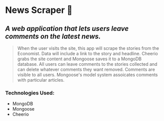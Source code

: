 # News Scraper :newspaper:
## *A web application that lets users leave comments on the latest news.*

>   When the user visits the site, this app will scrape the stories from the Economist. Data will include a link to the story and headline. Cheerio grabs the site content and Mongoose saves it to a MongoDB database. All users can leave comments to the stories collected and can delete whatever comments they want removed. Comments are visible to all users. Mongoose's model system assoicates comments with particular articles. 

### Technologies Used:

<ul>
  <li>MongoDB</li>
  <li>Mongoose</li>
  <li>Cheerio</li>
</ul>

